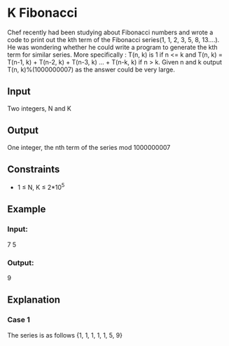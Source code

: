 # K Fibonacci

Chef recently had been studying about Fibonacci numbers and wrote a code to print out the kth term of the Fibonacci series(1, 1, 2, 3, 5, 8, 13….). 
He was wondering whether he could write a program to generate the kth term for similar series. 
More specifically : T(n, k) is 1 if n <= k and T(n, k) = T(n-1, k) + T(n-2, k) + T(n-3, k) … + T(n-k, k) if n > k. 
Given n and k output T(n, k)%(1000000007) as the answer could be very large.

## Input

Two integers, N and K

## Output

One integer, the nth term of the series mod 1000000007

## Constraints

- 1 ≤ N, K ≤ 2*10<sup>5</sup>

## Example

### Input:

7 5

### Output:

9

## Explanation

### Case 1

The series is as follows {1, 1, 1, 1, 1, 5, 9}
